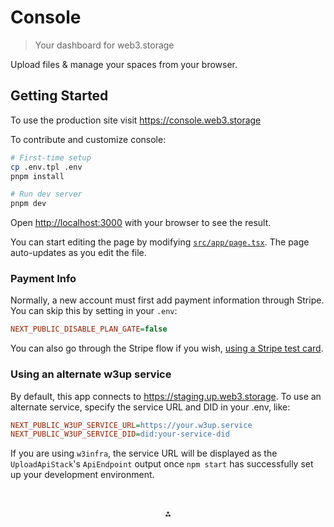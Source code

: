 # Console

> Your dashboard for web3.storage

Upload files & manage your spaces from your browser.

## Getting Started

To use the production site visit https://console.web3.storage

To contribute and customize console:

```bash
# First-time setup
cp .env.tpl .env
pnpm install

# Run dev server
pnpm dev
```

Open [http://localhost:3000](http://localhost:3000) with your browser to see the result.

You can start editing the page by modifying [`src/app/page.tsx`](src/app/page.tsx). The page auto-updates as you edit the file.

### Payment Info

Normally, a new account must first add payment information through Stripe. You can skip this by setting in your `.env`:

```ini
NEXT_PUBLIC_DISABLE_PLAN_GATE=false
```

You can also go through the Stripe flow if you wish, [using a Stripe test card](https://docs.stripe.com/testing#use-test-cards).

### Using an alternate w3up service

By default, this app connects to https://staging.up.web3.storage. To use an alternate service, specify the service URL and DID in your .env, like:

```ini
NEXT_PUBLIC_W3UP_SERVICE_URL=https://your.w3up.service
NEXT_PUBLIC_W3UP_SERVICE_DID=did:your-service-did
```

If you are using `w3infra`, the service URL will be displayed as the `UploadApiStack`'s `ApiEndpoint` output once `npm start` has successfully set up your development environment.

<p style="text-align:center;padding-top:2rem">⁂</p>


